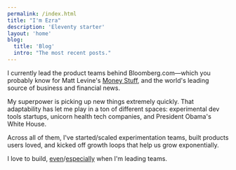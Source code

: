 ```yaml
---
permalink: /index.html
title: "I'm Ezra"
description: 'Eleventy starter'
layout: 'home'
blog:
  title: 'Blog'
  intro: "The most recent posts."
---
```


I currently lead the product teams behind Bloomberg.com—which you probably know for Matt Levine's [Money Stuff](https://www.nytimes.com/2020/10/08/business/matt-levine-bloomberg.html), and the world's leading source of business and financial news.

My superpower is picking up new things extremely quickly. That adaptability has let me play in a ton of different spaces: experimental dev tools startups, unicorn health tech companies, and President Obama's White House.

Across all of them, I've started/scaled experimentation teams, built products users loved, and kicked off growth loops that help us grow exponentially.

I love to build, [even](https://ezramechaber.com/blog/calshotxyz/)/[especially](https://congestionrevenue.nyc) when I'm leading teams.